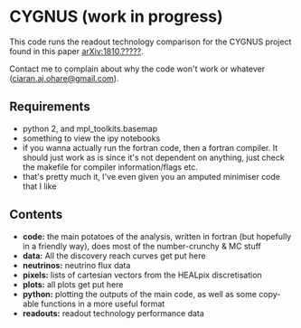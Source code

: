 # CYGNUS (work in progress)

This code runs the readout technology comparison for the CYGNUS project found in this paper [arXiv:1810.?????](https://arxiv.org/abs/1901.?????). 

Contact me to complain about why the code won't work or whatever (ciaran.aj.ohare@gmail.com).

## Requirements

* python 2, and mpl_toolkits.basemap
* something to view the ipy notebooks
* if you wanna actually run the fortran code, then a fortran compiler. It should just work as is since it's not dependent on anything, just check the makefile for compiler information/flags etc.
* that's pretty much it, I've even given you an amputed minimiser code that I like

## Contents

* **code:** the main potatoes of the analysis, written in fortran (but hopefully in a friendly way), does most of the number-crunchy & MC stuff
* **data:** All the discovery reach curves get put here
* **neutrinos:** neutrino flux data
* **pixels:** lists of cartesian vectors from the HEALpix discretisation
* **plots:** all plots get put here
* **python:** plotting the outputs of the main code, as well as some copy-able functions in a more useful format
* **readouts:** readout technology performance data
